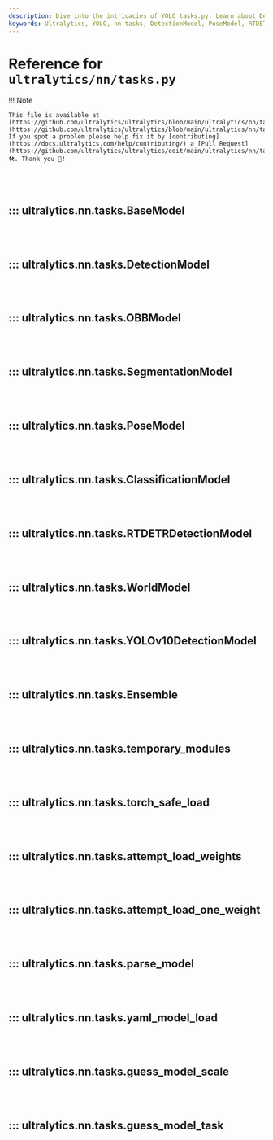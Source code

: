 ```yaml
---
description: Dive into the intricacies of YOLO tasks.py. Learn about DetectionModel, PoseModel and more for powerful AI development.
keywords: Ultralytics, YOLO, nn tasks, DetectionModel, PoseModel, RTDETRDetectionModel, model weights, parse model, AI development
---
```


# Reference for `ultralytics/nn/tasks.py`

!!! Note

    This file is available at [https://github.com/ultralytics/ultralytics/blob/main/ultralytics/nn/tasks.py](https://github.com/ultralytics/ultralytics/blob/main/ultralytics/nn/tasks.py). If you spot a problem please help fix it by [contributing](https://docs.ultralytics.com/help/contributing/) a [Pull Request](https://github.com/ultralytics/ultralytics/edit/main/ultralytics/nn/tasks.py) 🛠️. Thank you 🙏!

<br><br>

## ::: ultralytics.nn.tasks.BaseModel

<br><br>

## ::: ultralytics.nn.tasks.DetectionModel

<br><br>

## ::: ultralytics.nn.tasks.OBBModel

<br><br>

## ::: ultralytics.nn.tasks.SegmentationModel

<br><br>

## ::: ultralytics.nn.tasks.PoseModel

<br><br>

## ::: ultralytics.nn.tasks.ClassificationModel

<br><br>

## ::: ultralytics.nn.tasks.RTDETRDetectionModel

<br><br>

## ::: ultralytics.nn.tasks.WorldModel

<br><br>

## ::: ultralytics.nn.tasks.YOLOv10DetectionModel

<br><br>

## ::: ultralytics.nn.tasks.Ensemble

<br><br>

## ::: ultralytics.nn.tasks.temporary_modules

<br><br>

## ::: ultralytics.nn.tasks.torch_safe_load

<br><br>

## ::: ultralytics.nn.tasks.attempt_load_weights

<br><br>

## ::: ultralytics.nn.tasks.attempt_load_one_weight

<br><br>

## ::: ultralytics.nn.tasks.parse_model

<br><br>

## ::: ultralytics.nn.tasks.yaml_model_load

<br><br>

## ::: ultralytics.nn.tasks.guess_model_scale

<br><br>

## ::: ultralytics.nn.tasks.guess_model_task

<br><br>
